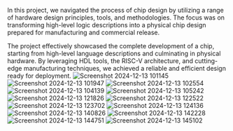 In this project, we navigated the process of chip design by utilizing a range of hardware design principles, tools, and methodologies. The focus was on transforming high-level logic descriptions into a physical chip design prepared for manufacturing and commercial release.  

The project effectively showcased the complete development of a chip, starting from high-level language descriptions and culminating in physical hardware. By leveraging HDL tools, the RISC-V architecture, and cutting-edge manufacturing techniques, we achieved a reliable and efficient design ready for deployment.
![Screenshot 2024-12-13 101145](https://github.com/user-attachments/assets/76bfaa74-3f1d-41da-be41-8786db245da1)
![Screenshot 2024-12-13 101947](https://github.com/user-attachments/assets/15b3edb0-2aff-4e38-b2a5-b6b940ce02eb)
![Screenshot 2024-12-13 102554](https://github.com/user-attachments/assets/ca24b18d-4e76-47e6-8403-9e657fe89e71)
![Screenshot 2024-12-13 104139](https://github.com/user-attachments/assets/6f30c26d-3b64-4730-b9e1-ef573a17c240)
![Screenshot 2024-12-13 105242](https://github.com/user-attachments/assets/6761ebf0-d9a3-4498-8b20-8531822fa566)
![Screenshot 2024-12-13 121826](https://github.com/user-attachments/assets/3fb5aaa8-3a44-47f7-8e97-e6e811de6699)
![Screenshot 2024-12-13 122522](https://github.com/user-attachments/assets/bfddf22d-8cf3-49d8-80ad-016dfc54e306)
![Screenshot 2024-12-13 123702](https://github.com/user-attachments/assets/e7ff6ccc-b754-4df7-b4c0-81854d92e299)
![Screenshot 2024-12-13 124136](https://github.com/user-attachments/assets/53e3d09d-4444-4a50-a78c-a80f07477b39)
![Screenshot 2024-12-13 140826](https://github.com/user-attachments/assets/0b996f61-bf8a-4c7f-b3c8-92468580d1c5)
![Screenshot 2024-12-13 142228](https://github.com/user-attachments/assets/d606f0ed-f69a-4f57-8c61-e480afb0e2ba)
![Screenshot 2024-12-13 144751](https://github.com/user-attachments/assets/01459562-d6f2-4f31-8e37-6a8c8e26ec14)
![Screenshot 2024-12-13 145102](https://github.com/user-attachments/assets/cccb259d-0aa1-406f-96c5-4a8561cf78c7)
